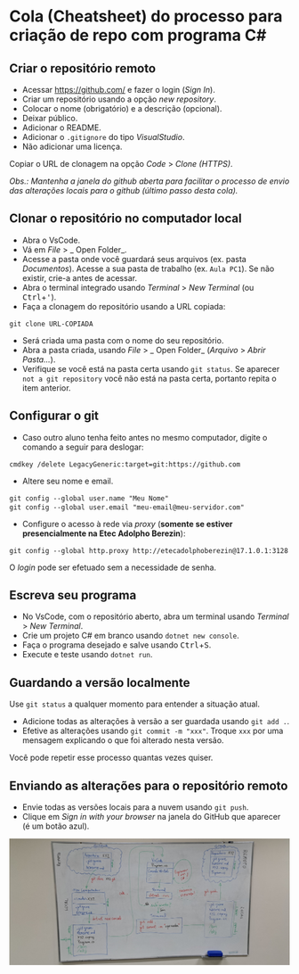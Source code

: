# Cola (Cheatsheet) do processo para criação de repo com programa C#

## Criar o repositório remoto

- Acessar https://github.com/ e fazer o login (_Sign In_).
- Criar um repositório usando a opção _new repository_.
- Colocar o nome (obrigatório) e a descrição (opcional).
- Deixar público.
- Adicionar o README.
- Adicionar o `.gitignore` do tipo _VisualStudio_.
- Não adicionar uma licença.

Copiar o URL de clonagem na opção _Code_ > _Clone (HTTPS)_.

_Obs.: Mantenha a janela do github aberta para facilitar o processo de envio das alterações locais para o github (último passo desta cola)._

## Clonar o repositório no computador local

- Abra o VsCode.
- Vá em _File_ > _ Open Folder_.
- Acesse a pasta onde você guardará seus arquivos (ex. pasta _Documentos_). Acesse a sua pasta de trabalho (ex. `Aula PC1`). Se não existir, crie-a antes de acessar.
- Abra o terminal integrado usando _Terminal_ > _New Terminal_ (ou <kbd>Ctrl</kbd>+<kbd>'</kbd>).
- Faça a clonagem do repositório usando a URL copiada:
```
git clone URL-COPIADA
```
- Será criada uma pasta com o nome do seu repositório.
- Abra a pasta criada, usando _File_ > _ Open Folder_ (_Arquivo_ > _Abrir Pasta..._).
- Verifique se você está na pasta certa usando `git status`. Se aparecer `not a git repository` você não está na pasta certa, portanto repita o item anterior.

## Configurar o git

- Caso outro aluno tenha feito antes no mesmo computador, digite o comando a seguir para deslogar:
```
cmdkey /delete LegacyGeneric:target=git:https://github.com
```

- Altere seu nome e email.
```
git config --global user.name "Meu Nome" 
git config --global user.email "meu-email@meu-servidor.com"
```

- Configure o acesso à rede via _proxy_ (**somente se estiver presencialmente na Etec Adolpho Berezin**):
```
git config --global http.proxy http://etecadolphoberezin@17.1.0.1:3128
```
O _login_ pode ser efetuado sem a necessidade de senha.

## Escreva seu programa

- No VsCode, com o repositório aberto, abra um terminal usando _Terminal_ > _New Terminal_.
- Crie um projeto C# em branco usando `dotnet new console`.
- Faça o programa desejado e salve usando <kbd>Ctrl</kbd>+<kbd>S</kbd>.
- Execute e teste usando `dotnet run`.

## Guardando a versão localmente

Use `git status` a qualquer momento para entender a situação atual.

- Adicione todas as alterações à versão a ser guardada usando `git add .`.
- Efetive as alterações usando `git commit -m "xxx"`. Troque `xxx` por uma mensagem explicando o que foi alterado nesta versão.

Você pode repetir esse processo quantas vezes quiser.

## Enviando as alterações para o repositório remoto

- Envie todas as versões locais para a nuvem usando `git push`.
- Clique em _Sign in with your browser_ na janela do GitHub que aparecer (é um botão azul).

![](lousa_20230303_215634_github.jpg)
